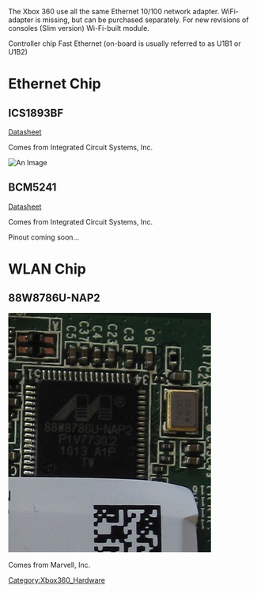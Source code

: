 The Xbox 360 use all the same Ethernet 10/100 network adapter.
WiFi-adapter is missing, but can be purchased separately. For new
revisions of consoles (Slim version) Wi-Fi-built module.

Controller chip Fast Ethernet (on-board is usually referred to as U1B1
or
U1B2)

# Ethernet Chip

## ICS1893BF

[Datasheet](https://www.idt.com/document/dst/1893bfbk-datasheet)

Comes from Integrated Circuit Systems, Inc.

![An Image](./images/ICS1893BF.jpg)


## BCM5241

[Datasheet](https://docs.broadcom.com/docs/12358209)

Comes from Integrated Circuit Systems, Inc.

Pinout coming soon...

# WLAN Chip

## 88W8786U-NAP2

![An Image](./images/88W8786U-NAP2.JPG)

Comes from Marvell, Inc.

[Category:Xbox360_Hardware](Category:Xbox360_Hardware "wikilink")
